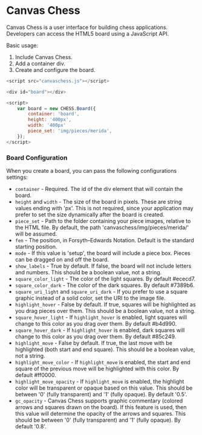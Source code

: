 Canvas Chess
============

Canvas Chess is a user interface for building chess applications. Developers can access the HTML5 board using a JavaScript API.

Basic usage:
1. Include Canvas Chess.
2. Add a container div.
3. Create and configure the board.
```javascript
<script src="canvaschess.js"></script>

<div id="board"></div>

<script>
    var board = new CHESS.Board({
        container: 'board',
        height: '400px',
        width: '400px'
        piece_set: 'img/pieces/merida',
    });
</script>
```

### Board Configuration

When you create a board, you can pass the following configurations settings:

* `container` - Required. The id of the div element that will contain the board.
* `height` and `width` - The size of the board in pixels. These are string values ending with 'px'. This is not required, since your application may prefer to set the size dynamically after the board is created.
* `piece_set` - Path to the folder containing your piece images, relative to the HTML file. By default, the path 'canvaschess/img/pieces/merida/' will be assumed.
* `fen` - The position, in Forsyth–Edwards Notation. Default is the standard starting position.
* `mode` - If this value is 'setup', the board will include a piece box. Pieces can be dragged on and off the board.
* `show_labels` - True by default. If false, the board will not include letters and numbers. This should be a boolean value, not a string.
* `square_color_light` - The color of the light squares. By default #ececd7.
* `square_color_dark` - The color of the dark squares. By default #7389b6.
* `square_uri_light` and `square_uri_dark` - If you prefer to use a square graphic instead of a solid color, set the URI to the image file.
* `highlight_hover` - False by default. If true, squares will be highlighted as you drag pieces over them. This should be a boolean value, not a string.
* `square_hover_light` - If `highlight_hover` is enabled, light squares will change to this color as you drag over them. By default #b4d990.
* `square_hover_dark` - If `highlight_hover` is enabled, dark squares will change to this color as you drag over them. By default #85c249.
* `highlight_move` - False by default. If true, the last move with be highlighted (both start and end square). This should be a boolean value, not a string.
* `highlight_move_color` - If `highlight_move` is enabled, the start and end square of the previous move will be highlighted with this color. By default #ff0000.
* `highlight_move_opacity` - If `highlight_move` is enabled, the highlight color will be transparent or opaque based on this value. This should be between '0' (fully transparent) and '1' (fully opaque). By default '0.5'.
* `gc_opacity` - Canvas Chess supports graphic commentary (colored arrows and squares drawn on the board). If this feature is used, then this value will determine the opacity of the arrows and squares.  This should be between '0' (fully transparent) and '1' (fully opaque). By default '0.8'.


